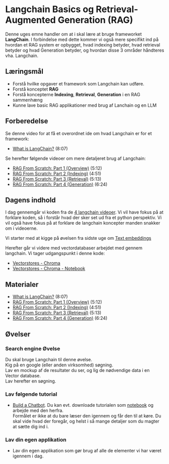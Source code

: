 # Langchain Basics og Retrieval-Augmented Generation (RAG)
Denne uges emne handler om at i skal lære at bruge frameworket **LangChain**. I forbindelse med dette kommer vi også mere specifikt ind på hvordan et RAG system er opbygget, hvad indexing betyder, hvad retrieval betyder og hvad Generation betyder, og hvordan disse 3 områder håndteres vha. Langchain.

## Læringsmål
* Forstå hvilke opgaver et framework som Langchain kan udføre.
* Forstå konceptet **RAG**
* Forstå koncepterne **Indexing**, **Retrieval**, **Generation** i en RAG sammenhæng
* Kunne lave basic RAG applikationer med brug af Lanchain og en LLM

## Forberedelse
Se denne video for at få et overordnet ide om hvad Langchain er for et framework:
* [What is LangChain?](https://www.youtube.com/watch?v=1bUy-1hGZpI) (8:07)

Se herefter følgende videoer om mere detaljeret brug af Langchain:    
* [RAG From Scratch: Part 1 (Overview)](https://www.youtube.com/watch?v=wd7TZ4w1mSw) (5:12)
* [RAG From Scratch: Part 2 (Indexing)](https://www.youtube.com/watch?v=bjb_EMsTDKI) (4:51)
* [RAG From Scratch: Part 3 (Retrieval)](https://www.youtube.com/watch?v=LxNVgdIz9sU) (5:13)
* [RAG From Scratch: Part 4 (Generation)](https://www.youtube.com/watch?v=Vw52xyyFsB8) (6:24)

## Dagens indhold
I dag gennemgår vi koden fra de [4 langchain videoer](../materialer/ses6/). Vi vil have fokus på at forklare koden, så i forstår hvad der sker set ud fra et python perspektiv. Vi vil også have fokus på at forklare de langchain koncepter manden snakker om i videoerne.

Vi starter med at kigge på øvelsen fra sidste uge om [Text embeddings](../materialer/ses5/ex-textembeddings/text_embeddings.ipynb)

Herefter går vi videre med vectordatabaser arbejdet med gennem langchain.
Vi tager udgangspunkt i denne kode:

* [Vectorstores - Chroma](https://python.langchain.com/docs/integrations/vectorstores/chroma/)
* [Vectorstores - Chroma - Notebook](../materialer/ses6/chroma.ipynb)

## Materialer
* [What is LangChain?](https://www.youtube.com/watch?v=1bUy-1hGZpI) (8:07)
* [RAG From Scratch: Part 1 (Overview)](https://www.youtube.com/watch?v=wd7TZ4w1mSw) (5:12)
* [RAG From Scratch: Part 2 (Indexing)](https://www.youtube.com/watch?v=bjb_EMsTDKI) (4:51)
* [RAG From Scratch: Part 3 (Retrieval)](https://www.youtube.com/watch?v=LxNVgdIz9sU) (5:13)
* [RAG From Scratch: Part 4 (Generation)](https://www.youtube.com/watch?v=Vw52xyyFsB8) (6:24)

## Øvelser

### Search engine Øvelse
Du skal bruge Langchain til denne øvelse.    
Kig på en google (eller anden virksomhed) søgning.    
Lav en mockup af de resultater du ser, og lig de nødvendige data i en Vector database.    
Lav herefter en søgning. 


### Lav følgende tutorial    
* [Build a Chatbot](https://python.langchain.com/docs/tutorials/chatbot/).
Du kan evt. downloade tutorialen som [notebook](https://github.com/langchain-ai/langchain/blob/master/docs/docs/tutorials/chatbot.ipynb) og arbejde med den herfra.     
Formålet er ikke at du bare læser den igennem og får den til at køre. Du skal vide hvad der foregår, og helst i så mange detaljer som du magter at sætte dig ind i. 

### Lav din egen applikation 
* Lav din egen applikation som gør brug af alle de elementer vi har været igennem i dag.